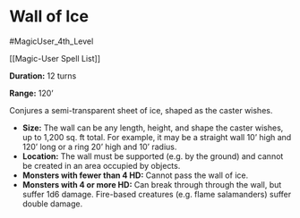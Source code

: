 # Wall of Ice

#MagicUser_4th_Level 

[[Magic-User Spell List]]

**Duration:** 12 turns

**Range:** 120’

Conjures a semi-transparent sheet of ice, shaped as the caster wishes.

- **Size:** The wall can be any length, height, and shape the caster wishes, up to 1,200 sq. ft total. For example, it may be a straight wall 10’ high and 120’ long or a ring 20’ high and 10’ radius.
- **Location:** The wall must be supported (e.g. by the ground) and cannot be created in an area occupied by objects.
- **Monsters with fewer than 4 HD:** Cannot pass the wall of ice.
- **Monsters with 4 or more HD:** Can break through through the wall, but suffer 1d6 damage. Fire-based creatures (e.g. flame salamanders) suffer double damage.